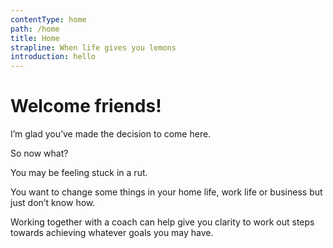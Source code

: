 ```yaml
---
contentType: home
path: /home
title: Home
strapline: When life gives you lemons
introduction: hello
---
```

# Welcome friends!

I’m glad you’ve made the decision to come here.

So now what?

You may be feeling stuck in a rut. 

You want to change some things in your home life, work life or business but just don’t know how.

Working together with a coach can help give you clarity to work out steps towards achieving whatever goals you may have.
